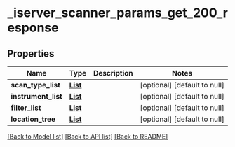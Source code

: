 # _iserver_scanner_params_get_200_response
## Properties

| Name | Type | Description | Notes |
|------------ | ------------- | ------------- | -------------|
| **scan\_type\_list** | [**List**](_iserver_scanner_params_get_200_response_scan_type_list_inner.md) |  | [optional] [default to null] |
| **instrument\_list** | [**List**](_iserver_scanner_params_get_200_response_instrument_list_inner.md) |  | [optional] [default to null] |
| **filter\_list** | [**List**](_iserver_scanner_params_get_200_response_filter_list_inner.md) |  | [optional] [default to null] |
| **location\_tree** | [**List**](_iserver_scanner_params_get_200_response_location_tree_inner.md) |  | [optional] [default to null] |

[[Back to Model list]](../README.md#documentation-for-models) [[Back to API list]](../README.md#documentation-for-api-endpoints) [[Back to README]](../README.md)

